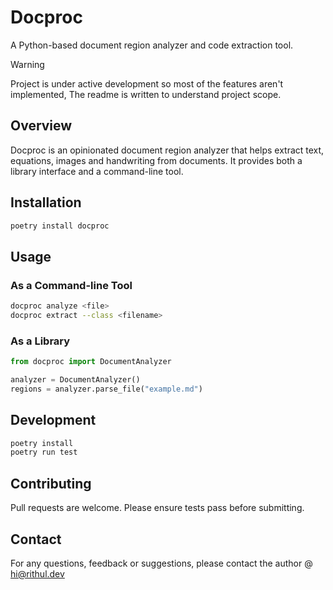 # Docproc

A Python-based document region analyzer and code extraction tool.

> [!WARNING]  
> Project is under active development so most of the features aren't implemented, The readme is written to understand project scope.

## Overview

Docproc is an opinionated document region analyzer that helps extract text, equations, images and handwriting from documents. It provides both a library interface and a command-line tool.

## Installation

```bash
poetry install docproc
```

## Usage

### As a Command-line Tool

```bash
docproc analyze <file>
docproc extract --class <filename>
```

### As a Library

```python
from docproc import DocumentAnalyzer

analyzer = DocumentAnalyzer()
regions = analyzer.parse_file("example.md")
```

## Development

```bash
poetry install
poetry run test
```

## Contributing

Pull requests are welcome. Please ensure tests pass before submitting.

## Contact

For any questions, feedback or suggestions, please contact the author @ [hi@rithul.dev](mailto:hi@rithul.dev)
